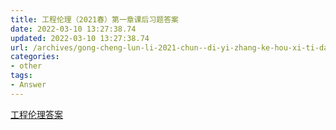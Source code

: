 ```yaml
---
title: 工程伦理（2021春）第一章课后习题答案
date: 2022-03-10 13:27:38.74
updated: 2022-03-10 13:27:38.74
url: /archives/gong-cheng-lun-li-2021-chun--di-yi-zhang-ke-hou-xi-ti-da-an
categories: 
- other
tags: 
- Answer
---
```


[工程伦理答案](https://blog.csdn.net/qq_36468195/article/details/114823214)

